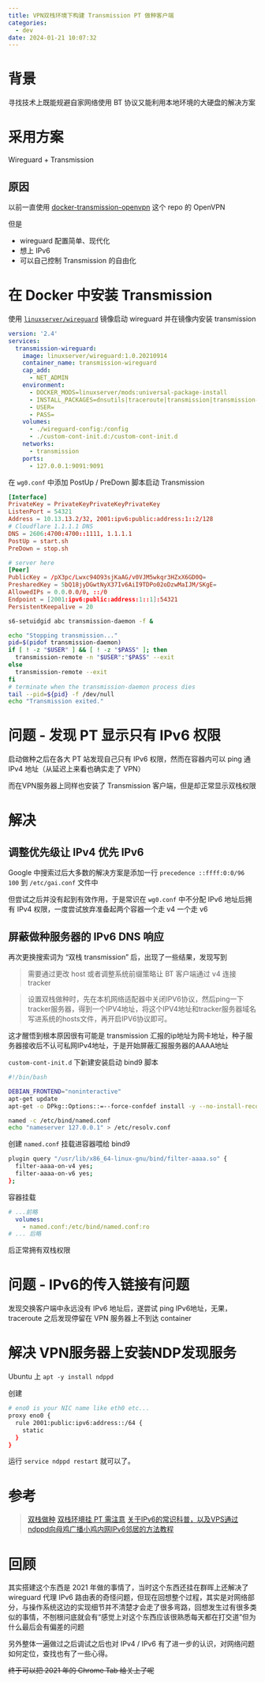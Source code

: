 ```yaml
---
title: VPN双栈环境下构建 Transmission PT 做种客户端
categories:
  - dev
date: 2024-01-21 10:07:32
---
```


# 背景

寻找技术上既能规避自家网络使用 BT 协议又能利用本地环境的大硬盘的解决方案

# 采用方案

Wireguard + Transmission

## 原因

以前一直使用 [docker-transmission-openvpn](https://github.com/haugene/docker-transmission-openvpn) 这个 repo 的 OpenVPN

但是
- wireguard 配置简单、现代化
- 想上 IPv6
- 可以自己控制 Transmission 的自由化

# 在 Docker 中安装 Transmission

使用 [`linuxserver/wireguard`](https://hub.docker.com/r/linuxserver/wireguard)  镜像启动 wireguard 并在镜像内安装 transmission

```yaml docker-compose.yml
version: '2.4'
services:
  transmission-wireguard:
    image: linuxserver/wireguard:1.0.20210914
    container_name: transmission-wireguard
    cap_add:
      - NET_ADMIN
    environment:
      - DOCKER_MODS=linuxserver/mods:universal-package-install
      - INSTALL_PACKAGES=dnsutils|traceroute|transmission|transmission-daemon|transmission-cli
      - USER=
      - PASS=
    volumes:
      - ./wireguard-config:/config
      - ./custom-cont-init.d:/custom-cont-init.d
    networks:
      - transmission
    ports:
      - 127.0.0.1:9091:9091
```

在 `wg0.conf` 中添加 PostUp / PreDown 脚本启动 Transmission

```conf wg0.conf
[Interface]
PrivateKey = PrivateKeyPrivateKeyPrivateKey
ListenPort = 54321
Address = 10.13.13.2/32, 2001:ipv6:public:address:1::2/128
# Cloudflare 1.1.1.1 DNS
DNS = 2606:4700:4700::1111, 1.1.1.1
PostUp = start.sh
PreDown = stop.sh

# server here
[Peer]
PublicKey = /pX3pc/Lwxc94O93sjKaAG/v0VJM5wkqr3HZxX6GD0Q=
PresharedKey = 5bQ18jyDGwtNyX37Iv6AiI9TDPo02oDzwMaIJM/SKgE=
AllowedIPs = 0.0.0.0/0, ::/0
Endpoint = [2001:ipv6:public:address:1::1]:54321
PersistentKeepalive = 20
```

```bash start.sh
s6-setuidgid abc transmission-daemon -f &
```

```bash stop.sh
echo "Stopping transmission..."
pid=$(pidof transmission-daemon)
if [ ! -z "$USER" ] && [ ! -z "$PASS" ]; then
  transmission-remote -n "$USER":"$PASS" --exit
else
  transmission-remote --exit
fi
# terminate when the transmission-daemon process dies
tail --pid=${pid} -f /dev/null
echo "Transmission exited."
```

# 问题 - 发现 PT 显示只有 IPv6 权限

启动做种之后在各大 PT 站发现自己只有 IPv6 权限，然而在容器内可以 ping 通 IPv4 地址（从延迟上来看也确实走了 VPN）

而在VPN服务器上同样也安装了 Transmission 客户端，但是却正常显示双栈权限

# 解决

## 调整优先级让 IPv4 优先 IPv6

Google 中搜索过后大多数的解决方案是添加一行 `precedence ::ffff:0:0/96 100` 到 `/etc/gai.conf` 文件中

但尝试之后并没有起到有效作用，于是常识在 `wg0.conf` 中不分配 IPv6 地址后拥有 IPv4 权限，一度尝试放弃准备起两个容器一个走 v4 一个走 v6

## 屏蔽做种服务器的 IPv6 DNS 响应

再次更换搜索词为 “双栈 transmission” 后，出现了一些结果，发现写到

> 需要通过更改 host 或者调整系统前缀策略让 BT 客户端通过 v4 连接 tracker


> 设置双栈做种时，先在本机网络适配器中关闭IPV6协议，然后ping一下tracker服务器，得到一个IPV4地址，将这个IPV4地址和tracker服务器域名写进系统的hosts文件，再开启IPV6协议即可。


这才醒悟到根本原因很有可能是 transmission 汇报的ip地址为网卡地址，种子服务器接收后不认可私网IPv4地址，于是开始屏蔽汇报服务器的AAAA地址

`custom-cont-init.d` 下新建安装启动 bind9 脚本
```bash start-bind9.sh
#!/bin/bash

DEBIAN_FRONTEND="noninteractive"
apt-get update
apt-get -o DPkg::Options::=--force-confdef install -y --no-install-recommends bind9 bind9-libs bind9-utils

named -c /etc/bind/named.conf
echo "nameserver 127.0.0.1" > /etc/resolv.conf

```

创建 `named.conf` 挂载进容器喂给 bind9

```bash named.conf
plugin query "/usr/lib/x86_64-linux-gnu/bind/filter-aaaa.so" {
  filter-aaaa-on-v4 yes;
  filter-aaaa-on-v6 yes;
};
```

容器挂载

```yaml docker-compose.yml
# ...前略
  volumes:
    - named.conf:/etc/bind/named.conf:ro
# ... 后略
```

后正常拥有双栈权限

# 问题 - IPv6的传入链接有问题

发现交换客户端中永远没有 IPv6 地址后，遂尝试 ping IPv6地址，无果，traceroute 之后发现停留在 VPN 服务器上不到达 container

# 解决 VPN服务器上安装NDP发现服务

Ubuntu 上 `apt -y install ndppd`

创建

```bash /etc/ndppd.conf
# eno0 is your NIC name like eth0 etc...
proxy eno0 {
  rule 2001:public:ipv6:address::/64 {
    static
  }
}
```

运行 `service ndppd restart` 就可以了。


# 参考

> [双栈做种](https://blog.lfalive.top/2021/06/17/PT/#%E5%8F%8C%E6%A0%88%E5%81%9A%E7%A7%8D)
> [双栈环境挂 PT 需注意](https://www.v2ex.com/t/497336)
> [关于IPv6的常识科普，以及VPS通过ndppd向母鸡广播小鸡内网IPv6邻居的方法教程](https://www.nodeseek.com/post-9473-1)

# 回顾

其实搭建这个东西是 2021 年做的事情了，当时这个东西还挂在群晖上还解决了 wireguard 代理 IPv6 路由表的奇怪问题，但现在回想整个过程，其实是对网络部分，与操作系统这边的实现细节并不清楚才会走了很多弯路，回想发生过有很多类似的事情，不刨根问底就会有“感觉上对这个东西应该很熟悉每天都在打交道”但为什么最后会有偏差的问题

另外整体一遍做过之后调试之后也对 IPv4 / IPv6 有了进一步的认识，对网络问题如何定位，查找也有了一些心得。

~~终于可以把 2021 年的 Chrome Tab 给关上了呢~~
